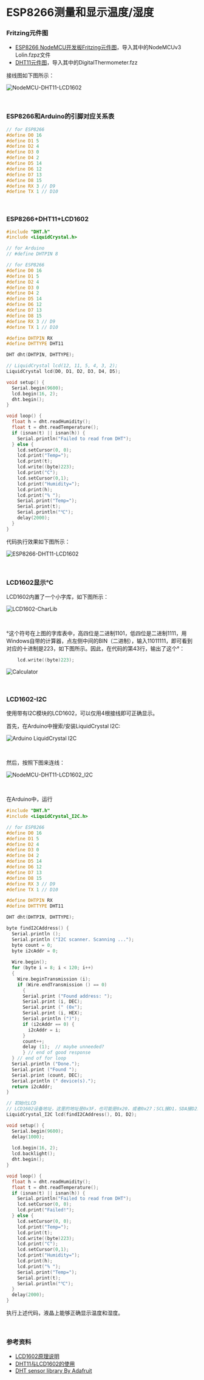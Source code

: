 # ESP8266测量和显示温度/湿度

### Fritzing元件图

* [ESP8266 NodeMCU开发板Fritzing元件图](https://github.com/roman-minyaylov/nodemcu-v3-fritzing)，导入其中的NodeMCUv3 Lolin.fzpz文件
* [DHT11元件图](http://fritzing.org/projects/digital-thermometer-with-dht11/)，导入其中的DigitalThermometer.fzz

接线图如下图所示：

![NodeMCU-DHT11-LCD1602](images/dht11/NodeMCU-DHT11-LCD1602_small.png)

<br/>

### ESP8266和Arduino的引脚对应关系表

```C++
// for ESP8266
#define D0 16
#define D1 5
#define D2 4
#define D3 0
#define D4 2
#define D5 14
#define D6 12
#define D7 13
#define D8 15
#define RX 3 // D9
#define TX 1 // D10
```

<br/>

### ESP8266+DHT11+LCD1602

```c++
#include "DHT.h"
#include <LiquidCrystal.h>

// for Arduino
// #define DHTPIN 8

// for ESP8266
#define D0 16
#define D1 5
#define D2 4
#define D3 0
#define D4 2
#define D5 14
#define D6 12
#define D7 13
#define D8 15
#define RX 3 // D9
#define TX 1 // D10

#define DHTPIN RX
#define DHTTYPE DHT11 

DHT dht(DHTPIN, DHTTYPE);

// LiquidCrystal lcd(12, 11, 5, 4, 3, 2);
LiquidCrystal lcd(D0, D1, D2, D3, D4, D5);

void setup() {
  Serial.begin(9600);
  lcd.begin(16, 2);
  dht.begin();
}

void loop() {
  float h = dht.readHumidity();
  float t = dht.readTemperature();
  if (isnan(t) || isnan(h)) {
    Serial.println("Failed to read from DHT");
  } else {
    lcd.setCursor(0, 0);
    lcd.print("Temp=");
    lcd.print(t);
    lcd.write((byte)223);
    lcd.print("C");
    lcd.setCursor(0,1);
    lcd.print("Humidity=");
    lcd.print(h);
    lcd.print("% ");
    Serial.print("Temp=");
    Serial.print(t);
    Serial.println("℃");
    delay(2000);
  }
}
```

代码执行效果如下图所示：

![ESP8266-DHT11-LCD1602](images/dht11/ESP8266-DHT11-LCD1602-small.jpg)

<br/>

### LCD1602显示℃

LCD1602内置了一个小字库，如下图所示：

![LCD1602-CharLib](images/dht11/LCD1602-CharLib.jpg)

<br/>

°这个符号在上图的字库表中，高四位是二进制1101，低四位是二进制1111，用Windows自带的计算器，点左侧中间的BIN（二进制），输入11011111，即可看到对应的十进制是223，如下图所示。因此，在代码的第43行，输出了这个°：

```c++
    lcd.write((byte)223);
```

![Calculator](images/dht11/Calculator.png)

<br/>

### LCD1602-I2C
使用带有I2C模块的LCD1602，可以仅用4根接线即可正确显示。

首先，在Arduino中搜索/安装LiquidCrystal I2C:

![Arduino LiquidCrystal I2C](images/dht11/Arduino_LiquidCrystal_I2C.png)

<br/>

然后，按照下图来连线：

![NodeMCU-DHT11-LCD1602_I2C](images/dht11/Arduino-Uno-DHT11-LCD1602_I2C_bb.png)

<br/>

在Arduino中，运行
```C++
#include "DHT.h"
#include <LiquidCrystal_I2C.h>

// for ESP8266
#define D0 16
#define D1 5
#define D2 4
#define D3 0
#define D4 2
#define D5 14
#define D6 12
#define D7 13
#define D8 15
#define RX 3 // D9
#define TX 1 // D10

#define DHTPIN RX
#define DHTTYPE DHT11 

DHT dht(DHTPIN, DHTTYPE);

byte findI2CAddress() {
  Serial.println ();
  Serial.println ("I2C scanner. Scanning ...");
  byte count = 0;
  byte i2cAddr = 0;
  
  Wire.begin();
  for (byte i = 8; i < 120; i++)
  {
    Wire.beginTransmission (i);
    if (Wire.endTransmission () == 0)
      {
      Serial.print ("Found address: ");
      Serial.print (i, DEC);
      Serial.print (" (0x");
      Serial.print (i, HEX);
      Serial.println (")");
      if (i2cAddr == 0) {
        i2cAddr = i;
      }
      count++;
      delay (1);  // maybe unneeded?
      } // end of good response
  } // end of for loop
  Serial.println ("Done.");
  Serial.print ("Found ");
  Serial.print (count, DEC);
  Serial.println (" device(s).");
  return i2cAddr;
}

// 初始化LCD
// LCD1602设备地址，这里的地址是0x3F，也可能是0x20，或者0x27；SCL接D1，SDA接D2。
LiquidCrystal_I2C lcd(findI2CAddress(), D1, D2);

void setup() {
  Serial.begin(9600);
  delay(1000);
  
  lcd.begin(16, 2);
  lcd.backlight();
  dht.begin();
}

void loop() {
  float h = dht.readHumidity();
  float t = dht.readTemperature();
  if (isnan(t) || isnan(h)) {
    Serial.println("Failed to read from DHT");
    lcd.setCursor(0, 0);
    lcd.print("Failed!");
  } else {
    lcd.setCursor(0, 0);
    lcd.print("Temp=");
    lcd.print(t);
    lcd.write((byte)223);
    lcd.print("C");
    lcd.setCursor(0,1);
    lcd.print("Humidity=");
    lcd.print(h);
    lcd.print("% ");
    Serial.print("Temp=");
    Serial.print(t);
    Serial.println("℃");
  }
  delay(2000);
}
```

执行上述代码，液晶上能够正确显示温度和湿度。

<br/>

### 参考资料
* [LCD1602原理说明](https://www.cnblogs.com/hui088/p/4732034.html)
* [DHT11与LCD1602的使用](https://www.geeetech.com/wiki/index.php/Electric_thermometer_by_using_DHT11_sensor_module)
* [DHT sensor library By Adafruit](https://github.com/adafruit/DHT-sensor-library)
